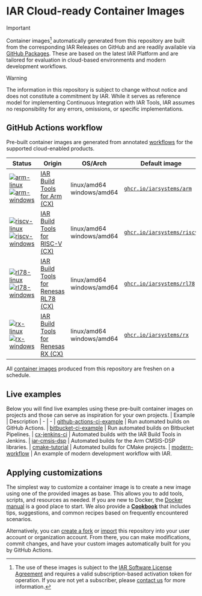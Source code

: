 # IAR Cloud-ready Container Images

>[!IMPORTANT]
>Container images[^1] automatically generated from this repository are built from the corresponding IAR Releases on GitHub and are readily available via [GitHub Packages](https://github.com/orgs/iarsystems/packages). These are based on the latest IAR Platform and are tailored for evaluation in cloud-based environments and modern development workflows.

>[!WARNING]
>The information in this repository is subject to change without notice and does not constitute a commitment by IAR. While it serves as reference model for implementing Continuous Integration with IAR Tools, IAR assumes no responsibility for any errors, omissions, or specific implementations.

## GitHub Actions workflow
Pre-built container images are generated from annotated [workflows](.github/workflows) for the supported cloud-enabled products.

| Status | Origin | OS/Arch | Default image | Comments
| - | - | - | - | -
| [![arm-linux](https://github.com/iarsystems/containers/actions/workflows/arm-linux.yml/badge.svg)](https://github.com/iarsystems/containers/pkgs/container/arm)<br>[![arm-windows](https://github.com/iarsystems/containers/actions/workflows/arm-windows.yml/badge.svg)](https://github.com/iarsystems/containers/pkgs/container/arm) | [IAR Build Tools for Arm (CX)](https://github.com/iarsystems/arm) | linux/amd64<br>windows/amd64 | [`ghcr.io/iarsystems/arm`](https://github.com/iarsystems/containers/pkgs/container/arm) | [variants](https://github.com/iarsystems/containers/wiki/Arm-image-variants)
| [![riscv-linux](https://github.com/iarsystems/containers/actions/workflows/riscv-linux.yml/badge.svg)](https://github.com/iarsystems/containers/pkgs/container/riscv)<br>[![riscv-windows](https://github.com/iarsystems/containers/actions/workflows/riscv-windows.yml/badge.svg)](https://github.com/iarsystems/containers/pkgs/container/riscv) | [IAR Build Tools for RISC-V (CX)](http://updates.iar.com/?product=CXRISCV) | linux/amd64<br>windows/amd64 | [`ghcr.io/iarsystems/riscv`](https://github.com/iarsystems/containers/pkgs/container/riscv)
| [![rl78-linux](https://github.com/iarsystems/containers/actions/workflows/rl78-linux.yml/badge.svg)](https://github.com/iarsystems/containers/pkgs/container/rl78)<br>[![rl78-windows](https://github.com/iarsystems/containers/actions/workflows/rl78-windows.yml/badge.svg)](https://github.com/iarsystems/containers/pkgs/container/rl78) | [IAR Build Tools for Renesas RL78 (CX)](http://updates.iar.com/?product=CXRL78) | linux/amd64<br>windows/amd64 | [`ghcr.io/iarsystems/rl78`](https://github.com/iarsystems/containers/pkgs/container/rl78)
| [![rx-linux](https://github.com/iarsystems/containers/actions/workflows/rx-linux.yml/badge.svg)](https://github.com/iarsystems/containers/pkgs/container/rx)<br>[![rx-windows](https://github.com/iarsystems/containers/actions/workflows/rx-windows.yml/badge.svg)](https://github.com/iarsystems/containers/pkgs/container/rx) | [IAR Build Tools for Renesas RX (CX)](http://updates.iar.com/?product=CXRX) | linux/amd64<br>windows/amd64 | [`ghcr.io/iarsystems/rx`](https://github.com/iarsystems/containers/pkgs/container/rx)

All [container images](https://github.com/orgs/iarsystems/packages) produced from this repository are freshen on a schedule.

## Live examples
Below you will find live examples using these pre-built container images on projects and those can serve as inspiration for your own projects.
| Example | Description
| - | -
| [github-actions-ci-example](https://github.com/iarsystems/github-actions-ci-example) | Run automated builds on GitHub Actions.
| [bitbucket-ci-example](https://github.com/iarsystems/bitbucket-ci-example) | Run automated builds on Bitbucket Pipelines.
| [cx-jenkins-ci](https://github.com/iarsystems/cx-jenkins-ci) | Automated builds with the IAR Build Tools in Jenkins.
| [iar-cmsis-dsp](https://github.com/iarsystems/iar-cmsis-dsp) | Automated builds for the Arm CMSIS-DSP libraries.
| [cmake-tutorial](https://github.com/iarsystems/cmake-tutorial) | Automated builds for CMake projects.
| [modern-workflow](https://github.com/iarsystems/modern-workflow) | An example of modern development workflow with IAR.


## Applying customizations
The simplest way to customize a container image is to create a new image using one of the provided images as base. This allows you to add tools, scripts, and resources as needed. If you are new to Docker, the [Docker manual](https://docs.docker.com/develop/develop-images/dockerfile_best-practices/) is a good place to start. We also provide a [__Cookbook__](https://github.com/iarsystems/containers/wiki) that includes tips, suggestions, and common recipes based on frequently encountered scenarios.

Alternatively, you can [create a fork](https://docs.github.com/en/pull-requests/collaborating-with-pull-requests/working-with-forks/fork-a-repo) or [import](https://docs.github.com/en/migrations/importing-source-code/using-github-importer/importing-a-repository-with-github-importer) this repository into your user account or organization account. From there, you can make modifications, commit changes, and have your custom images automatically built for you by GitHub Actions.


[^1]: The use of these images is subject to the [IAR Software License Agreement](https://github.com/iarsystems/containers/blob/master/LICENSE.md) and requires a valid subscription-based activation token for operation. If you are not yet a subscriber, please [contact us](https://iar.com/about/contact) for more information.
